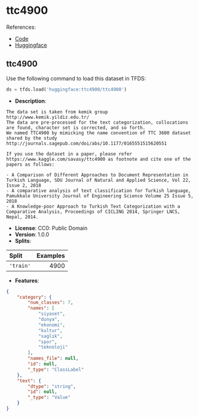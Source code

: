 # ttc4900

References:

*   [Code](https://github.com/huggingface/datasets/blob/master/datasets/ttc4900)
*   [Huggingface](https://huggingface.co/datasets/ttc4900)


## ttc4900


Use the following command to load this dataset in TFDS:

```python
ds = tfds.load('huggingface:ttc4900/ttc4900')
```

*   **Description**:

```
The data set is taken from kemik group
http://www.kemik.yildiz.edu.tr/
The data are pre-processed for the text categorization, collocations are found, character set is corrected, and so forth.
We named TTC4900 by mimicking the name convention of TTC 3600 dataset shared by the study http://journals.sagepub.com/doi/abs/10.1177/0165551515620551

If you use the dataset in a paper, please refer https://www.kaggle.com/savasy/ttc4900 as footnote and cite one of the papers as follows:

- A Comparison of Different Approaches to Document Representation in Turkish Language, SDU Journal of Natural and Applied Science, Vol 22, Issue 2, 2018
- A comparative analysis of text classification for Turkish language, Pamukkale University Journal of Engineering Science Volume 25 Issue 5, 2018
- A Knowledge-poor Approach to Turkish Text Categorization with a Comparative Analysis, Proceedings of CICLING 2014, Springer LNCS, Nepal, 2014.
```

*   **License**: CC0: Public Domain
*   **Version**: 1.0.0
*   **Splits**:

Split  | Examples
:----- | -------:
`'train'` | 4900

*   **Features**:

```json
{
    "category": {
        "num_classes": 7,
        "names": [
            "siyaset",
            "dunya",
            "ekonomi",
            "kultur",
            "saglik",
            "spor",
            "teknoloji"
        ],
        "names_file": null,
        "id": null,
        "_type": "ClassLabel"
    },
    "text": {
        "dtype": "string",
        "id": null,
        "_type": "Value"
    }
}
```


